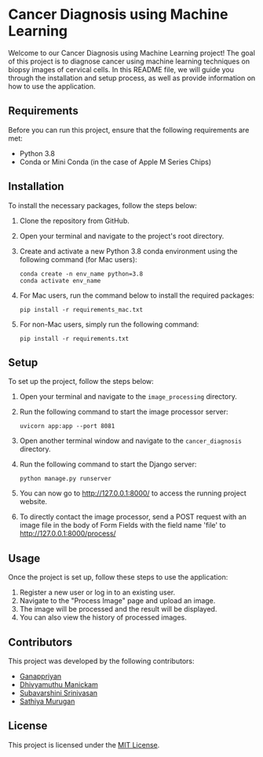# Cancer Diagnosis using Machine Learning

Welcome to our Cancer Diagnosis using Machine Learning project! The goal of this project is to diagnose cancer using machine learning techniques on biopsy images of cervical cells. In this README file, we will guide you through the installation and setup process, as well as provide information on how to use the application.

## Requirements
Before you can run this project, ensure that the following requirements are met:

- Python 3.8
- Conda or Mini Conda (in the case of Apple M Series Chips)

## Installation
To install the necessary packages, follow the steps below:

1. Clone the repository from GitHub.
2. Open your terminal and navigate to the project's root directory.
3. Create and activate a new Python 3.8 conda environment using the following command (for Mac users):

    ```
    conda create -n env_name python=3.8
    conda activate env_name
    ```

4. For Mac users, run the command below to install the required packages:

    ```
    pip install -r requirements_mac.txt
    ```

5. For non-Mac users, simply run the following command:

    ```
    pip install -r requirements.txt
    ```

## Setup
To set up the project, follow the steps below:

1. Open your terminal and navigate to the `image_processing` directory.
2. Run the following command to start the image processor server:

    ```
    uvicorn app:app --port 8081
    ```

3. Open another terminal window and navigate to the `cancer_diagnosis` directory.
4. Run the following command to start the Django server:

    ```
    python manage.py runserver
    ```

5. You can now go to http://127.0.0.1:8000/ to access the running project website.
6. To directly contact the image processor, send a POST request with an image file in the body of Form Fields with the field name 'file' to http://127.0.0.1:8000/process/

## Usage
Once the project is set up, follow these steps to use the application:

1. Register a new user or log in to an existing user.
2. Navigate to the "Process Image" page and upload an image.
3. The image will be processed and the result will be displayed.
4. You can also view the history of processed images.

## Contributors
This project was developed by the following contributors:

- [Ganappriyan](https://github.com/Ganappriyan)
- [Dhivyamuthu Manickam](https://github.com/dhivyamuthumanickam)
- [Subavarshini Srinivasan](https://github.com/subavarshinis)
- [Sathiya Murugan](https://github.com/Sathiya10)

## License
This project is licensed under the [MIT License](LICENSE).